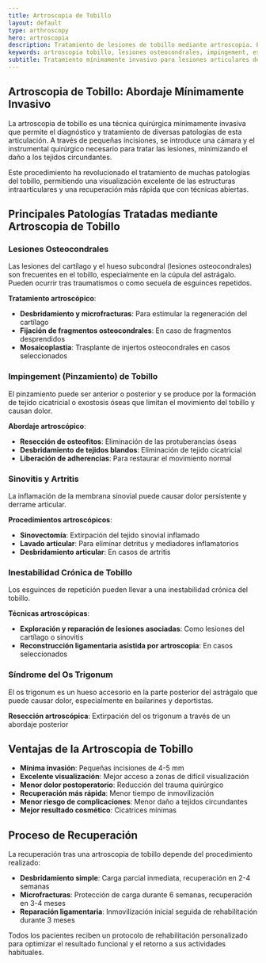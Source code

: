```yaml
---
title: Artroscopia de Tobillo
layout: default
type: arthroscopy
hero: artroscopia
description: Tratamiento de lesiones de tobillo mediante artroscopia. Especialista en lesiones osteocondrales, impingement y artritis. Dr. Sammy Orozco, Cali, Colombia.
keywords: artroscopia tobillo, lesiones osteocondrales, impingement, esguinces crónicos, inestabilidad tobillo, cirugía artroscópica tobillo, artroscopia cali
subtitle: Tratamiento mínimamente invasivo para lesiones articulares del tobillo
---
```


## Artroscopia de Tobillo: Abordaje Mínimamente Invasivo

La artroscopia de tobillo es una técnica quirúrgica mínimamente invasiva que permite el diagnóstico y tratamiento de diversas patologías de esta articulación. A través de pequeñas incisiones, se introduce una cámara y el instrumental quirúrgico necesario para tratar las lesiones, minimizando el daño a los tejidos circundantes.

Este procedimiento ha revolucionado el tratamiento de muchas patologías del tobillo, permitiendo una visualización excelente de las estructuras intraarticulares y una recuperación más rápida que con técnicas abiertas.

## Principales Patologías Tratadas mediante Artroscopia de Tobillo

### Lesiones Osteocondrales

Las lesiones del cartílago y el hueso subcondral (lesiones osteocondrales) son frecuentes en el tobillo, especialmente en la cúpula del astrágalo. Pueden ocurrir tras traumatismos o como secuela de esguinces repetidos.

**Tratamiento artroscópico**:

- **Desbridamiento y microfracturas**: Para estimular la regeneración del cartílago
- **Fijación de fragmentos osteocondrales**: En caso de fragmentos desprendidos
- **Mosaicoplastia**: Trasplante de injertos osteocondrales en casos seleccionados

### Impingement (Pinzamiento) de Tobillo

El pinzamiento puede ser anterior o posterior y se produce por la formación de tejido cicatricial o exostosis óseas que limitan el movimiento del tobillo y causan dolor.

**Abordaje artroscópico**:

- **Resección de osteofitos**: Eliminación de las protuberancias óseas
- **Desbridamiento de tejidos blandos**: Eliminación de tejido cicatricial
- **Liberación de adherencias**: Para restaurar el movimiento normal

### Sinovitis y Artritis

La inflamación de la membrana sinovial puede causar dolor persistente y derrame articular.

**Procedimientos artroscópicos**:

- **Sinovectomía**: Extirpación del tejido sinovial inflamado
- **Lavado articular**: Para eliminar detritus y mediadores inflamatorios
- **Desbridamiento articular**: En casos de artritis

### Inestabilidad Crónica de Tobillo

Los esguinces de repetición pueden llevar a una inestabilidad crónica del tobillo.

**Técnicas artroscópicas**:

- **Exploración y reparación de lesiones asociadas**: Como lesiones del cartílago o sinovitis
- **Reconstrucción ligamentaria asistida por artroscopia**: En casos seleccionados

### Síndrome del Os Trigonum

El os trigonum es un hueso accesorio en la parte posterior del astrágalo que puede causar dolor, especialmente en bailarines y deportistas.

**Resección artroscópica**: Extirpación del os trigonum a través de un abordaje posterior

## Ventajas de la Artroscopia de Tobillo

- **Mínima invasión**: Pequeñas incisiones de 4-5 mm
- **Excelente visualización**: Mejor acceso a zonas de difícil visualización
- **Menor dolor postoperatorio**: Reducción del trauma quirúrgico
- **Recuperación más rápida**: Menor tiempo de inmovilización
- **Menor riesgo de complicaciones**: Menor daño a tejidos circundantes
- **Mejor resultado cosmético**: Cicatrices mínimas

## Proceso de Recuperación

La recuperación tras una artroscopia de tobillo depende del procedimiento realizado:

- **Desbridamiento simple**: Carga parcial inmediata, recuperación en 2-4 semanas
- **Microfracturas**: Protección de carga durante 6 semanas, recuperación en 3-4 meses
- **Reparación ligamentaria**: Inmovilización inicial seguida de rehabilitación durante 3 meses

Todos los pacientes reciben un protocolo de rehabilitación personalizado para optimizar el resultado funcional y el retorno a sus actividades habituales.

